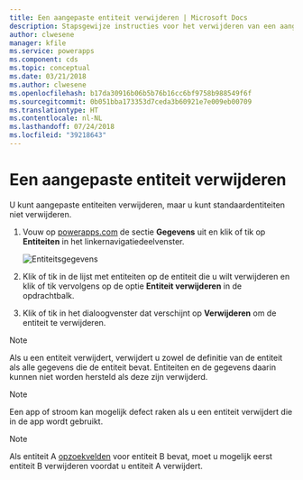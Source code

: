 ```yaml
---
title: Een aangepaste entiteit verwijderen | Microsoft Docs
description: Stapsgewijze instructies voor het verwijderen van een aangepaste entiteit en het wissen van alle gegevens in PowerApps
author: clwesene
manager: kfile
ms.service: powerapps
ms.component: cds
ms.topic: conceptual
ms.date: 03/21/2018
ms.author: clwesene
ms.openlocfilehash: b17da30916b06b5b76b16cc6bf9758b988549f6f
ms.sourcegitcommit: 0b051bba173353d7ceda3b60921e7e009eb00709
ms.translationtype: HT
ms.contentlocale: nl-NL
ms.lasthandoff: 07/24/2018
ms.locfileid: "39218643"
---
```

# <a name="delete-a-custom-entity"></a>Een aangepaste entiteit verwijderen
U kunt aangepaste entiteiten verwijderen, maar u kunt standaardentiteiten niet verwijderen.

1. Vouw op [powerapps.com](https://web.powerapps.com?utm_source=padocs&utm_medium=linkinadoc&utm_campaign=referralsfromdoc) de sectie **Gegevens** uit en klik of tik op **Entiteiten** in het linkernavigatiedeelvenster.

    ![Entiteitsgegevens](./media/data-platform-cds-create-entity/entitylist.png "Entiteitslijst")

2. Klik of tik in de lijst met entiteiten op de entiteit die u wilt verwijderen en klik of tik vervolgens op de optie **Entiteit verwijderen** in de opdrachtbalk.

3. Klik of tik in het dialoogvenster dat verschijnt op **Verwijderen** om de entiteit te verwijderen.

>[!NOTE]
>Als u een entiteit verwijdert, verwijdert u zowel de definitie van de entiteit als alle gegevens die de entiteit bevat. Entiteiten en de gegevens daarin kunnen niet worden hersteld als deze zijn verwijderd.

>[!NOTE]
>Een app of stroom kan mogelijk defect raken als u een entiteit verwijdert die in de app wordt gebruikt.

>[!NOTE]
>Als entiteit A [opzoekvelden](data-platform-entity-lookup.md) voor entiteit B bevat, moet u mogelijk eerst entiteit B verwijderen voordat u entiteit A verwijdert.

